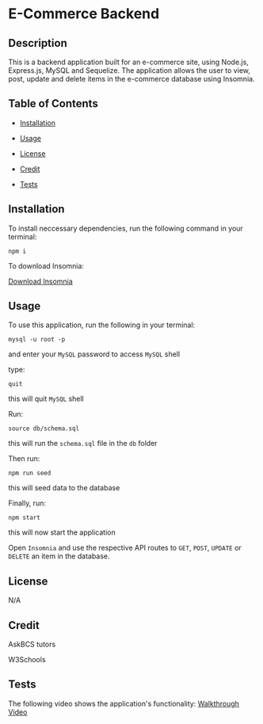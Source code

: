 # E-Commerce Backend

  ## Description

  This is a backend application built for an e-commerce site, using Node.js, Express.js, MySQL and Sequelize. The application allows the user to view, post, update and delete items in the e-commerce database using Insomnia.


  ## Table of Contents

  * [Installation](#installation)

  * [Usage](#usage)

  * [License](#license)

  * [Credit](#credit)
  
  * [Tests](#tests)
  
  
  ## Installation
  
  To install neccessary dependencies, run the following command in your terminal:
  
  ```
  npm i
  ```

  To download Insomnia:  

 [Download Insomnia](https://insomnia.rest/download)


  ## Usage 

  To use this application, run the following in your terminal:
   ```
   mysql -u root -p 
   ```
   and enter your `MySQL` password to access `MySQL` shell

   type:
   ```
   quit
   ``` 
   this will quit `MySQL` shell

   Run:
   ```
   source db/schema.sql
   ```
   this will run the `schema.sql` file in the `db` folder
   
  Then run:
   ```
   npm run seed 
   ```
  this will seed data to the database

Finally, run:
```
npm start
```
this will now start the application

Open `Insomnia` and use the respective API routes to `GET`, `POST`, `UPDATE` or `DELETE` an item in the database.

  ## License

  N/A

  ## Credit

  AskBCS tutors  

  W3Schools   

  ## Tests

 The following video shows the application's functionality:
 [Walkthrough Video](https://watch.screencastify.com/v/WAclOMbHCfgJGSpXC6QW)
